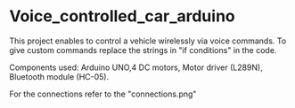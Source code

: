 # Voice_controlled_car_arduino
<break>
  This project enables to control a vehicle wirelessly via voice commands. To give custom commands replace the strings in "if conditions" in the code.


Components used: Arduino UNO,4 DC motors, Motor driver (L289N), Bluetooth module (HC-05).

<break>
  For the connections refer to the "connections.png"
  
